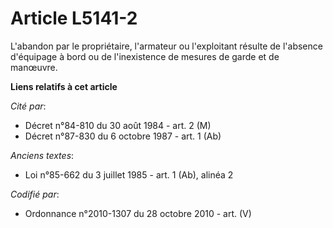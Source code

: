 # Article L5141-2

L'abandon par le propriétaire, l'armateur ou l'exploitant résulte de l'absence d'équipage à bord ou de l'inexistence de
mesures de garde et de manœuvre.

**Liens relatifs à cet article**

_Cité par_:

  - Décret n°84-810 du 30 août 1984 - art. 2 (M)
  - Décret n°87-830 du 6 octobre 1987 - art. 1 (Ab)

_Anciens textes_:

  - Loi n°85-662 du 3 juillet 1985 - art. 1 (Ab), alinéa 2

_Codifié par_:

  - Ordonnance n°2010-1307 du 28 octobre 2010 - art. (V)
